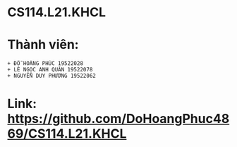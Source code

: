# CS114.L21.KHCL
# Thành viên:
    + ĐỖ HOÀNG PHÚC 19522028
    + LÊ NGỌC ANH QUÂN 19522078
    + NGUYỄN DUY PHƯƠNG 19522062
    
# Link: https://github.com/DoHoangPhuc4869/CS114.L21.KHCL
